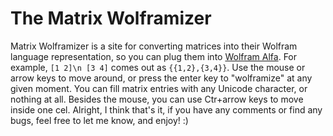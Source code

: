 # The Matrix Wolframizer
Matrix Wolframizer is a site for converting matrices into their Wolfram language representation, so you can plug them into [Wolfram Alfa](https://www.wolframalpha.com/). For example,
`
[1 2]\n
[3 4]
`
comes out as `{{1,2},{3,4}}`.
Use the mouse or arrow keys to move around, or press the enter key to "wolframize" at any given moment. You can fill matrix entries with any Unicode character, or nothing at all. Besides the mouse, you can use Ctr+arrow keys to move inside one cel.
Alright, I think that's it, if you have any comments or find any bugs, feel free to let me know, and enjoy! :)
